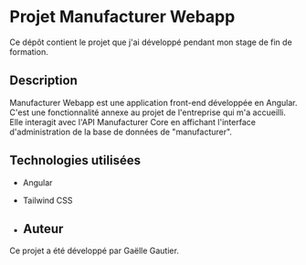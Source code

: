 # Projet Manufacturer Webapp

Ce dépôt contient le projet que j'ai développé pendant mon stage de fin de formation.

## Description

Manufacturer Webapp est une application front-end développée en Angular. C'est une fonctionnalité annexe au projet de l'entreprise qui m'a accueilli. Elle interagit avec l'API Manufacturer Core en affichant l'interface d'administration de la base de données de "manufacturer". 

## Technologies utilisées

- Angular
- Tailwind CSS

- ## Auteur

Ce projet a été développé par Gaëlle Gautier.

